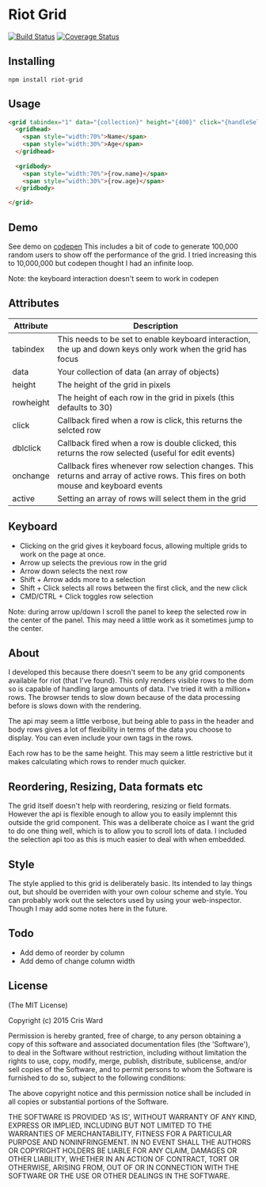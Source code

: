 # Riot Grid
[![Build Status](https://travis-ci.org/crisward/riot-grid.svg)](https://travis-ci.org/crisward/riot-grid)
[![Coverage Status](https://coveralls.io/repos/crisward/riot-grid/badge.svg?branch=master&service=github&v=3)](https://coveralls.io/github/crisward/riot-grid?branch=master)

## Installing

```
npm install riot-grid
```

## Usage

```html
<grid tabindex="1" data="{collection}" height="{400}" click="{handleSelect}" dblclick="{handleDoubleClick}" onchange="{handleSelectionChange}">
  <gridhead>
    <span style="width:70%">Name</span>
    <span style="width:30%">Age</span>
  </gridhead>
  
  <gridbody>
    <span style="width:70%">{row.name}</span>
    <span style="width:30%">{row.age}</span>
  </gridbody>

</grid>

```

## Demo

See demo on [codepen](http://codepen.io/crisward/pen/rxepMX?editors=101)
This includes a bit of code to generate 100,000 random users to show off the performance of the grid.
I tried increasing this to 10,000,000 but codepen thought I had an infinite loop.

Note: the keyboard interaction doesn't seem to work in codepen


## Attributes

| Attribute | Description
|----       |----
| tabindex  | This needs to be set to enable keyboard interaction, the up and down keys only work when the grid has focus
| data      | Your collection of data (an array of objects)
| height    | The height of the grid in pixels
| rowheight | The height of each row in the grid in pixels (this defaults to 30)
| click     | Callback fired when a row is click, this returns the selcted row
| dblclick  | Callback fired when a row is double clicked, this returns the row selected (useful for edit events)
| onchange  | Callback fires whenever row selection changes. This returns and array of active rows. This fires on both mouse and keyboard events
| active    | Setting an array of rows will select them in the grid


## Keyboard

* Clicking on the grid gives it keyboard focus, allowing multiple grids to work on the page at once.
* Arrow up selects the previous row in the grid
* Arrow down selects the next row
* Shift + Arrow adds more to a selection
* Shift + Click selects all rows between the first click, and the new click
* CMD/CTRL + Click toggles row selection

Note: during arrow up/down I scroll the panel to keep the selected row in the center of the panel.
This may need a little work as it sometimes jump to the center.

## About

I developed this because there doesn't seem to be any grid components available for riot (that I've found). This only
renders visible rows to the dom so is capable of handling large amounts of data. I've tried it with a million+ rows.
The browser tends to slow down because of the data processing before is slows down with the rendering. 

The api may seem a little verbose, but being able to pass in the header and body rows gives a lot of flexibility
in terms of the data you choose to display. You can even include your own tags in the rows.

Each row has to be the same height. This may seem a little restrictive but it makes calculating which rows to render
much quicker.

## Reordering, Resizing, Data formats etc
The grid itself doesn't help with reordering, resizing or field formats. However the api is flexible enough
to allow you to easily implemnt this outside the grid component. This was a deliberate choice as I 
want the grid to do one thing well, which is to allow you to scroll lots of data. I included the selection api
too as this is much easier to deal with when embedded.

## Style
The style applied to this grid is deliberately basic. Its intended to lay things out, but should be overriden
with your own colour scheme and style. You can probably work out the selectors used by using your web-inspector. 
Though I may add some notes here in the future.

## Todo

* Add demo of reorder by column
* Add demo of change column width


## License

(The MIT License)

Copyright (c) 2015 Cris Ward

Permission is hereby granted, free of charge, to any person obtaining a copy of this software and associated documentation files (the 'Software'), to deal in the Software without restriction, including without limitation the rights to use, copy, modify, merge, publish, distribute, sublicense, and/or sell copies of the Software, and to permit persons to whom the Software is furnished to do so, subject to the following conditions:

The above copyright notice and this permission notice shall be included in all copies or substantial portions of the Software.

THE SOFTWARE IS PROVIDED 'AS IS', WITHOUT WARRANTY OF ANY KIND, EXPRESS OR IMPLIED, INCLUDING BUT NOT LIMITED TO THE WARRANTIES OF MERCHANTABILITY, FITNESS FOR A PARTICULAR PURPOSE AND NONINFRINGEMENT. IN NO EVENT SHALL THE AUTHORS OR COPYRIGHT HOLDERS BE LIABLE FOR ANY CLAIM, DAMAGES OR OTHER LIABILITY, WHETHER IN AN ACTION OF CONTRACT, TORT OR OTHERWISE, ARISING FROM, OUT OF OR IN CONNECTION WITH THE SOFTWARE OR THE USE OR OTHER DEALINGS IN THE SOFTWARE.

